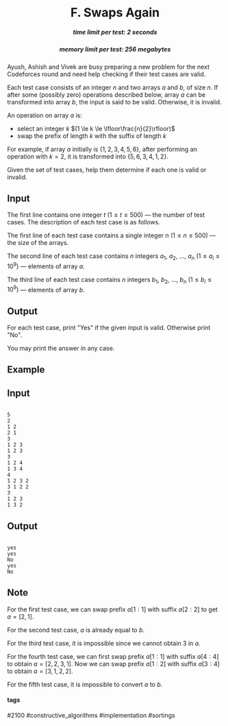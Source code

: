 <h1 style='text-align: center;'> F. Swaps Again</h1>

<h5 style='text-align: center;'>time limit per test: 2 seconds</h5>
<h5 style='text-align: center;'>memory limit per test: 256 megabytes</h5>

Ayush, Ashish and Vivek are busy preparing a new problem for the next Codeforces round and need help checking if their test cases are valid.

Each test case consists of an integer $n$ and two arrays $a$ and $b$, of size $n$. If after some (possibly zero) operations described below, array $a$ can be transformed into array $b$, the input is said to be valid. Otherwise, it is invalid.

An operation on array $a$ is: 

* select an integer $k$ $(1 \le k \le \lfloor\frac{n}{2}\rfloor)$
* swap the prefix of length $k$ with the suffix of length $k$

For example, if array $a$ initially is $\{1, 2, 3, 4, 5, 6\}$, after performing an operation with $k = 2$, it is transformed into $\{5, 6, 3, 4, 1, 2\}$.

Given the set of test cases, help them determine if each one is valid or invalid.

## Input

The first line contains one integer $t$ $(1 \le t \le 500)$ — the number of test cases. The description of each test case is as follows.

The first line of each test case contains a single integer $n$ $(1 \le n \le 500)$ — the size of the arrays.

The second line of each test case contains $n$ integers $a_1$, $a_2$, ..., $a_n$ $(1 \le a_i \le 10^9)$ — elements of array $a$.

The third line of each test case contains $n$ integers $b_1$, $b_2$, ..., $b_n$ $(1 \le b_i \le 10^9)$ — elements of array $b$.

## Output

For each test case, print "Yes" if the given input is valid. Otherwise print "No".

You may print the answer in any case.

## Example

## Input


```

5
2
1 2
2 1
3
1 2 3
1 2 3
3
1 2 4
1 3 4
4
1 2 3 2
3 1 2 2
3
1 2 3
1 3 2

```
## Output


```

yes
yes
No
yes
No

```
## Note

For the first test case, we can swap prefix $a[1:1]$ with suffix $a[2:2]$ to get $a=[2, 1]$.

For the second test case, $a$ is already equal to $b$.

For the third test case, it is impossible since we cannot obtain $3$ in $a$.

For the fourth test case, we can first swap prefix $a[1:1]$ with suffix $a[4:4]$ to obtain $a=[2, 2, 3, 1]$. Now we can swap prefix $a[1:2]$ with suffix $a[3:4]$ to obtain $a=[3, 1, 2, 2]$.

For the fifth test case, it is impossible to convert $a$ to $b$.



#### tags 

#2100 #constructive_algorithms #implementation #sortings 